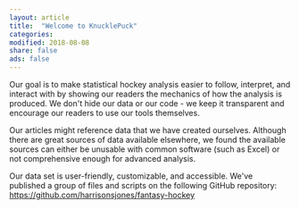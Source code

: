 ```yaml
---
layout: article
title:  "Welcome to KnucklePuck"
categories: 
modified: 2018-08-08
share: false
ads: false
---
```



Our goal is to make statistical hockey analysis easier to follow, interpret, and interact with by showing our readers the mechanics of how the analysis is produced. We don't hide our data or our code - we keep it transparent and encourage our readers to use our tools themselves.  

Our articles might reference data that we have created ourselves. Although there are great sources of data available elsewhere, we found the available sources can either be unusable with common software (such as Excel) or not comprehensive enough for advanced analysis. 

Our data set is user-friendly, customizable, and accessible. We've published a group of files and scripts on the following GitHub repository: https://github.com/harrisonsjones/fantasy-hockey 

